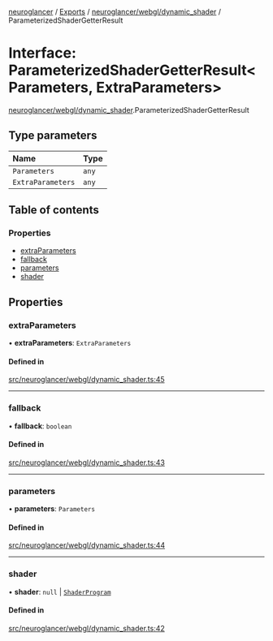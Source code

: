 [neuroglancer](../README.md) / [Exports](../modules.md) / [neuroglancer/webgl/dynamic\_shader](../modules/neuroglancer_webgl_dynamic_shader.md) / ParameterizedShaderGetterResult

# Interface: ParameterizedShaderGetterResult<Parameters, ExtraParameters\>

[neuroglancer/webgl/dynamic_shader](../modules/neuroglancer_webgl_dynamic_shader.md).ParameterizedShaderGetterResult

## Type parameters

| Name | Type |
| :------ | :------ |
| `Parameters` | `any` |
| `ExtraParameters` | `any` |

## Table of contents

### Properties

- [extraParameters](neuroglancer_webgl_dynamic_shader.ParameterizedShaderGetterResult.md#extraparameters)
- [fallback](neuroglancer_webgl_dynamic_shader.ParameterizedShaderGetterResult.md#fallback)
- [parameters](neuroglancer_webgl_dynamic_shader.ParameterizedShaderGetterResult.md#parameters)
- [shader](neuroglancer_webgl_dynamic_shader.ParameterizedShaderGetterResult.md#shader)

## Properties

### extraParameters

• **extraParameters**: `ExtraParameters`

#### Defined in

[src/neuroglancer/webgl/dynamic_shader.ts:45](https://github.com/ActiveBrainAtlas2/neuroglancer/blob/91617476/src/neuroglancer/webgl/dynamic_shader.ts#L45)

___

### fallback

• **fallback**: `boolean`

#### Defined in

[src/neuroglancer/webgl/dynamic_shader.ts:43](https://github.com/ActiveBrainAtlas2/neuroglancer/blob/91617476/src/neuroglancer/webgl/dynamic_shader.ts#L43)

___

### parameters

• **parameters**: `Parameters`

#### Defined in

[src/neuroglancer/webgl/dynamic_shader.ts:44](https://github.com/ActiveBrainAtlas2/neuroglancer/blob/91617476/src/neuroglancer/webgl/dynamic_shader.ts#L44)

___

### shader

• **shader**: ``null`` \| [`ShaderProgram`](../classes/neuroglancer_webgl_shader.ShaderProgram.md)

#### Defined in

[src/neuroglancer/webgl/dynamic_shader.ts:42](https://github.com/ActiveBrainAtlas2/neuroglancer/blob/91617476/src/neuroglancer/webgl/dynamic_shader.ts#L42)
